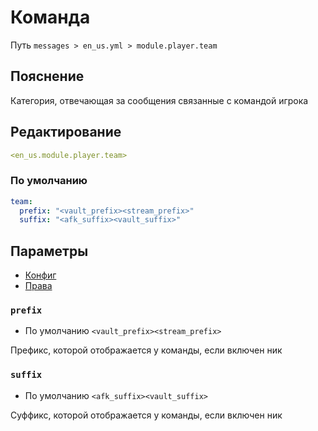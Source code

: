 # Команда
Путь `messages > en_us.yml > module.player.team`

## Пояснение
Категория, отвечающая за сообщения связанные с командой игрока

## Редактирование
```yaml
<en_us.module.player.team>
```

### По умолчанию
```yaml
team:
  prefix: "<vault_prefix><stream_prefix>"
  suffix: "<afk_suffix><vault_suffix>"
```

## Параметры

- [Конфиг](/en/config/module/player/team/)
- [Права](/en/permissions/module/player/team/)

### `prefix`
- По умолчанию `<vault_prefix><stream_prefix>`

Префикс, которой отображается у команды, если включен ник

### `suffix`
- По умолчанию `<afk_suffix><vault_suffix>`

Суффикс, которой отображается у команды, если включен ник
